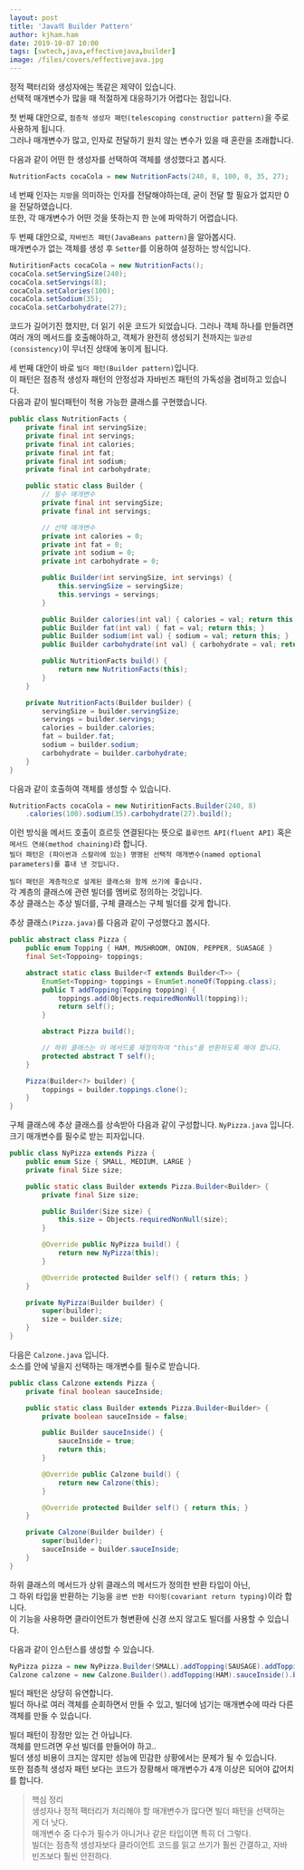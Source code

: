 ```yaml
---
layout: post
title: 'Java의 Builder Pattern'
author: kjham.ham
date: 2019-10-07 10:00
tags: [swtech,java,effectivejava,builder]
image: /files/covers/effectivejava.jpg
---
```


정적 팩터리와 생성자에는 똑같은 제약이 있습니다.  
선택적 매개변수가 많을 때 적절하게 대응하기가 어렵다는 점입니다.  

첫 번째 대안으로, `점층적 생성자 패턴(telescoping constructior pattern)`을 주로 사용하게 됩니다.  
그러나 매개변수가 많고, 인자로 전달하기 원치 않는 변수가 있을 때 혼란을 초래합니다.  

다음과 같이 어떤 한 생성자를 선택하여 객체를 생성했다고 봅시다.  
~~~java
NutritionFacts cocaCola = new NutritionFacts(240, 8, 100, 0, 35, 27);
~~~
네 번째 인자는 `지방`을 의미하는 인자를 전달해야하는데, 굳이 전달 할 필요가 없지만 0을 전달하였습니다.  
또한, 각 매개변수가 어떤 것을 뜻하는지 한 눈에 파악하기 어렵습니다.  

두 번째 대안으로, `자바빈즈 패턴(JavaBeans pattern)`을 알아봅시다.  
매개변수가 없는 객체를 생성 후 `Setter`를 이용하여 설정하는 방식입니다.  
~~~java
NutiritionFacts cocaCola = new NutritionFacts();
cocaCola.setServingSize(240);
cocaCola.setServings(8);
cocaCola.setCalories(100);
cocaCola.setSodium(35);
cocaCola.setCarbohydrate(27);
~~~
코드가 길어기진 했지만, 더 읽기 쉬운 코드가 되었습니다.
그러나 객체 하나를 만들려면 여러 개의 메서드를 호출해야하고, 객체가 완전히 생성되기 전까지는 `일관성(consistency)`이 무너진 상태에 놓이게 됩니다.  

세 번째 대안이 바로 `빌더 패턴(Builder pattern)`입니다.  
이 패턴은 점층적 생성자 패턴의 안정성과 자바빈즈 패턴의 가독성을 겸비하고 있습니다.  
다음과 같이 빌더패턴이 적용 가능한 클래스를 구현했습니다.  
~~~java
public class NutritionFacts {
    private final int servingSize;
    private final int servings;
    private final int calories;
    private final int fat;
    private final int sodium;
    private final int carbohydrate;

    public static class Builder {
        // 필수 매개변수
        private final int servingSize;
        private final int servings;

        // 선택 매개변수
        private int calories = 0;
        private int fat = 0;
        private int sodium = 0;
        private int carbohydrate = 0;

        public Builder(int servingSize, int servings) {
            this.servingSize = servingSize;
            this.servings = servings;
        }

        public Builder calories(int val) { calories = val; return this; }
        public Builder fat(int val) { fat = val; return this; }
        public Builder sodium(int val) { sodium = val; return this; }
        public Builder carbohydrate(int val) { carbohydrate = val; return this; }

        public NutritionFacts build() {
            return new NutritionFacts(this);
        }
    }

    private NutritionFacts(Builder builder) {
        servingSize = builder.servingSize;
        servings = builder.servings;
        calories = builder.calories;
        fat = builder.fat;
        sodium = builder.sodium;
        carbohydrate = builder.carbohydrate;
    }
}
~~~

다음과 같이 호출하여 객체를 생성할 수 있습니다.  
~~~java
NutritionFacts cocaCola = new NutiritionFacts.Builder(240, 8)
    .calories(100).sodium(35).carbohydrate(27).build();
~~~
이런 방식을 메서드 호출이 흐르듯 연결된다는 뜻으로 `플루언트 API(fluent API)` 혹은 `메서드 연쇄(method chaining)`라 합니다.  
`빌더 패턴은 (파이썬과 스칼라에 있는) 명명된 선택적 매개변수(named optional parameters)를 흉내 낸 것입니다.`  

`빌더 패턴은 계층적으로 설계된 클래스와 함께 쓰기에 좋습니다.`  
각 계층의 클래스에 관련 빌더를 멤버로 정의하는 것입니다.  
추상 클래스는 추상 빌더를, 구체 클래스는 구체 빌더를 갖게 합니다.  

추상 클래스`(Pizza.java)`를 다음과 같이 구성했다고 봅시다.  
~~~java
public abstract class Pizza {
    public enum Topping { HAM, MUSHROOM, ONION, PEPPER, SUASAGE }
    final Set<Toppoing> toppings;

    abstract static class Builder<T extends Builder<T>> {
        EnumSet<Topping> toppings = EnumSet.noneOf(Topping.class);
        public T addTopping(Topping topping) {
            toppings.add(Objects.requiredNonNull(topping));
            return self();
        }

        abstract Pizza build();

        // 하위 클래스는 이 메서드를 재정의하여 "this"를 반환하도록 해야 합니다.
        protected abstract T self();
    }

    Pizza(Builder<?> builder) {
        toppings = builder.toppings.clone();
    }
}
~~~

구체 클래스에 추상 클래스를 상속받아 다음과 같이 구성합니다. `NyPizza.java` 입니다.  
크기 매개변수를 필수로 받는 피자입니다.  
~~~java
public class NyPizza extends Pizza {
    public enum Size { SMALL, MEDIUM, LARGE }
    private final Size size;

    public static class Builder extends Pizza.Builder<Builder> {
        private final Size size;

        public Builder(Size size) {
            this.size = Objects.requiredNonNull(size);
        }

        @Override public NyPizza build() {
            return new NyPizza(this);
        }

        @Override protected Builder self() { return this; }
    }

    private NyPizza(Builder builder) {
        super(builder);
        size = builder.size;
    }
}
~~~

다음은 `Calzone.java` 입니다.  
소스를 안에 넣을지 선택하는 매개변수를 필수로 받습니다.  
~~~java
public class Calzone extends Pizza {
    private final boolean sauceInside;

    public static class Builder extends Pizza.Builder<Builder> {
        private boolean sauceInside = false;

        public Builder sauceInside() {
            sauceInside = true;
            return this;
        }

        @Override public Calzone build() {
            return new Calzone(this);
        }

        @Override protected Builder self() { return this; }
    }

    private Calzone(Builder builder) {
        super(builder);
        sauceInside = builder.sauceInside;
    }
}
~~~

하위 클래스의 메서드가 상위 클래스의 메서드가 정의한 반환 타입이 아닌,  
그 하위 타입을 반환하는 기능을 `공변 반환 타이핑(covariant return typing)`이라 합니다.  
이 기능을 사용하면 클라이언트가 형변환에 신경 쓰지 않고도 빌더를 사용할 수 있습니다.  

다음과 같이 인스턴스를 생성할 수 있습니다.  
~~~java
NyPizza pizza = new NyPizza.Builder(SMALL).addTopping(SAUSAGE).addTopping(ONION).build();
Calzone calzone = new Calzone.Builder().addTopping(HAM).sauceInside().build();
~~~

빌더 패턴은 상당히 유연합니다.  
빌더 하나로 여러 객체를 순회하면서 만들 수 있고, 빌더에 넘기는 매개변수에 따라 다른 객체를 만들 수 있습니다.  

빌더 패턴이 장정만 있는 건 아닙니다.  
객체를 만드려면 우선 빌더를 만들어야 하고..  
빌더 생성 비용이 크지는 않지만 성능에 민감한 상황에서는 문제가 될 수 있습니다.  
또한 점층적 생성자 패턴 보다는 코드가 장황해서 매개변수가 4개 이상은 되어야 값어치를 합니다.  

> 핵심 정리  
생성자나 정적 팩터리가 처리해야 할 매개변수가 많다면 빌더 패턴을 선택하는 게 더 낫다.  
매개변수 중 다수가 필수가 아니거나 같은 타입이면 특히 더 그렇다.  
빌더는 점층적 생성자보다 클라이언트 코드를 읽고 쓰기가 훨씬 간결하고, 자바빈즈보다 훨씬 안전하다.  
